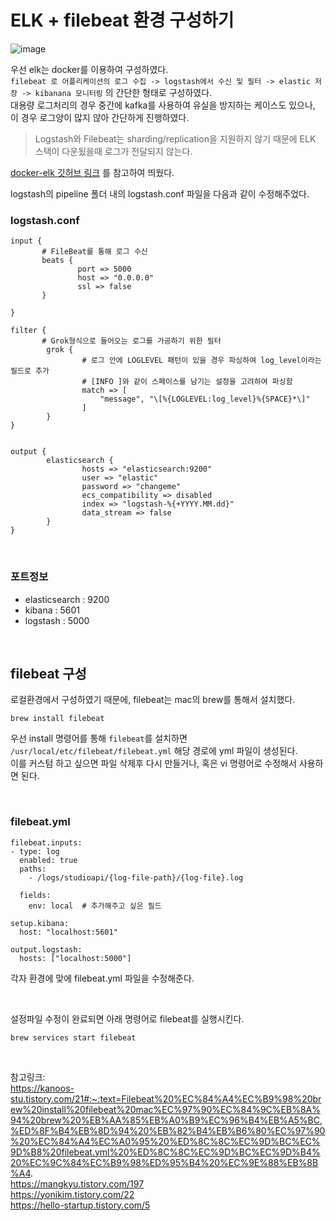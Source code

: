 # ELK + filebeat 환경 구성하기

![image](https://github.com/yurim022/Today-I-Learn/assets/45115557/d978c25f-030f-44af-be88-3334fea431d0)


우선 elk는 docker를 이용하여 구성하였다.    
`filebeat 로 어플리케이션의 로그 수집 -> logstash에서 수신 및 필터 -> elastic 저장 -> kibanana 모니터링` 의 간단한 형태로 구성하였다.    
대용량 로그처리의 경우 중간에 kafka를 사용하여 유실을 방지하는 케이스도 있으나, 이 경우 로그양이 많지 않아 간단하게 진행하였다.
> Logstash와 Filebeat는 sharding/replication을 지원하지 않기 때문에 ELK 스택이 다운됬을때 로그가 전달되지 않는다. 

[docker-elk 깃허브 링크](https://github.com/deviantony/docker-elk) 를 참고하여 띄웠다.    

logstash의 pipeline 폴더 내의 logstash.conf 파일을 다음과 같이 수정해주었다. 

### logstash.conf
```
input {
       # FileBeat를 통해 로그 수신
       beats {
               port => 5000
               host => "0.0.0.0"
               ssl => false
       }

}

filter {
       # Grok형식으로 들어오는 로그를 가공하기 위한 필터
        grok {
                # 로그 안에 LOGLEVEL 패턴이 있을 경우 파싱하여 log_level이라는 필드로 추가
                # [INFO ]와 같이 스페이스를 남기는 설정을 고려하여 파싱함
                match => [
                    "message", "\[%{LOGLEVEL:log_level}%{SPACE}*\]"
                ]
        }
}


output {
        elasticsearch {
                hosts => "elasticsearch:9200"
                user => "elastic"
                password => "changeme"
                ecs_compatibility => disabled
                index => "logstash-%{+YYYY.MM.dd}"
                data_stream => false
        }
}
```

</br>

### 포트정보

* elasticsearch : 9200
* kibana : 5601
* logstash : 5000

</br>

## filebeat 구성

로컬환경에서 구성하였기 때문에, filebeat는 mac의 brew를 통해서 설치했다.

```
brew install filebeat
```

우선 install 명령어를 통해 `filebeat`를 설치하면 `/usr/local/etc/filebeat/filebeat.yml` 해당 경로에 yml 파일이 생성된다.    
이를 커스텀 하고 싶으면 파일 삭제후 다시 만들거나, 혹은 vi 명령어로 수정해서 사용하면 된다. 

</br>

### filebeat.yml

```
filebeat.inputs:
- type: log
  enabled: true
  paths:
    - /logs/studioapi/{log-file-path}/{log-file}.log

  fields:
    env: local  # 추가해주고 싶은 필드

setup.kibana:
  host: "localhost:5601"

output.logstash:
  hosts: ["localhost:5000"]
```

각자 환경에 맞에 filebeat.yml 파일을 수정해준다.    

</br>

설정파일 수정이 완료되면 아래 명령어로 filebeat를 실행시킨다.     


```
brew services start filebeat
```



</br>

참고링크:   
https://kanoos-stu.tistory.com/21#:~:text=Filebeat%20%EC%84%A4%EC%B9%98%20brew%20install%20filebeat%20mac%EC%97%90%EC%84%9C%EB%8A%94%20brew%20%EB%AA%85%EB%A0%B9%EC%96%B4%EB%A5%BC,%ED%8F%B4%EB%8D%94%20%EB%82%B4%EB%B6%80%EC%97%90%20%EC%84%A4%EC%A0%95%20%ED%8C%8C%EC%9D%BC%EC%9D%B8%20filebeat.yml%20%ED%8C%8C%EC%9D%BC%EC%9D%B4%20%EC%9C%84%EC%B9%98%ED%95%B4%20%EC%9E%88%EB%8B%A4.   
https://mangkyu.tistory.com/197   
https://yonikim.tistory.com/22   
https://hello-startup.tistory.com/5    

